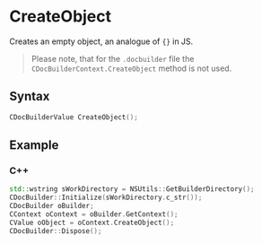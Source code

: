 # CreateObject

Creates an empty object, an analogue of `{}` in JS.

> Please note, that for the `.docbuilder` file the `CDocBuilderContext.CreateObject` method is not used.

## Syntax

```cpp
CDocBuilderValue CreateObject();
```

## Example

### C++

```cpp
std::wstring sWorkDirectory = NSUtils::GetBuilderDirectory();
CDocBuilder::Initialize(sWorkDirectory.c_str());
CDocBuilder oBuilder;
CContext oContext = oBuilder.GetContext();
CValue oObject = oContext.CreateObject();
CDocBuilder::Dispose();
```

